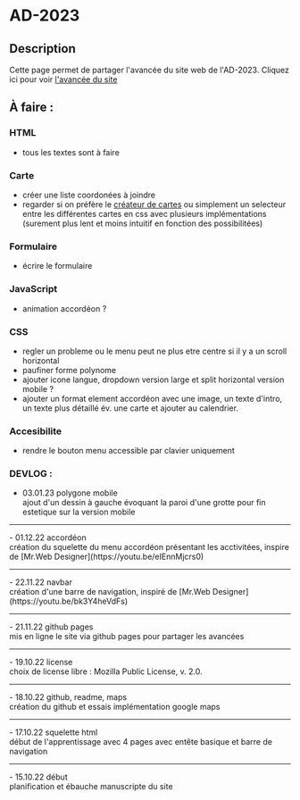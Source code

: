 # AD-2023
## Description
Cette page permet de partager l'avancée du site web de l'AD-2023.
Cliquez ici pour voir [l'avancée du site](https://stuce-bot.github.io/AD-2023-Website/index.html)
## À faire :
### HTML
- tous les textes sont à faire

### Carte
- créer une liste coordonées à joindre
- regarder si on préfère le [créateur de cartes](https://google.com/maps/d) ou simplement un selecteur
entre les différentes cartes en css avec plusieurs implémentations (surement plus lent et moins intuitif en fonction des possibilitées)
### Formulaire
- écrire le formulaire
### JavaScript
- animation accordéon ?
### CSS
- regler un probleme ou le menu peut ne plus etre centre si il y a un scroll horizontal
- paufiner forme polynome
- ajouter icone langue, dropdown version large et split horizontal version mobile ?
- ajouter un format element accordéon avec une image, un texte d'intro, un texte plus détaillé év. une carte et ajouter au calendrier.
### Accesibilite
- rendre le bouton menu accessible par clavier uniquement
### DEVLOG :
- 03.01.23 polygone mobile
<br> ajout d'un dessin à gauche évoquant la paroi d'une grotte pour fin estetique sur la version mobile
<hr>
- 01.12.22 accordéon
<br> création du squelette du menu accordéon présentant les acctivitées, inspire de [Mr.Web Designer](https://youtu.be/eIEnnMjcrs0)
<hr>
- 22.11.22 navbar
<br>création d'une barre de navigation, inspiré de [Mr.Web Designer](https://youtu.be/bk3Y4heVdFs)
<hr>
- 21.11.22 github pages
<br> mis en ligne le site via github pages pour partager les avancées
<hr>
- 19.10.22 license
<br>choix de license libre : Mozilla Public
  License, v. 2.0.
<hr>
- 18.10.22 github, readme, maps
<br>création du github et essais implémentation google maps
<hr>
- 17.10.22 squelette html
<br>début de l'apprentissage avec 4 pages avec entête basique et barre de navigation
<hr>
- 15.10.22  début 
<br>planification et ébauche manuscripte du site
